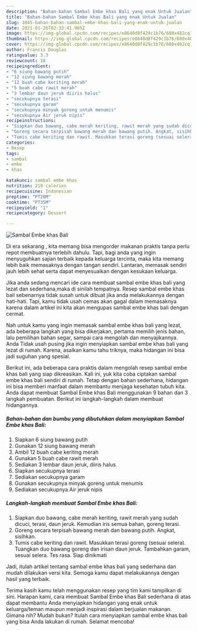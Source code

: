 ```yaml
---
description: "Bahan-bahan Sambal Embe khas Bali yang enak Untuk Jualan"
title: "Bahan-bahan Sambal Embe khas Bali yang enak Untuk Jualan"
slug: 1045-bahan-bahan-sambal-embe-khas-bali-yang-enak-untuk-jualan
date: 2021-01-26T02:33:41.965Z
image: https://img-global.cpcdn.com/recipes/e8640d8f429c1b76/680x482cq70/sambal-embe-khas-bali-foto-resep-utama.jpg
thumbnail: https://img-global.cpcdn.com/recipes/e8640d8f429c1b76/680x482cq70/sambal-embe-khas-bali-foto-resep-utama.jpg
cover: https://img-global.cpcdn.com/recipes/e8640d8f429c1b76/680x482cq70/sambal-embe-khas-bali-foto-resep-utama.jpg
author: Francis Douglas
ratingvalue: 3.3
reviewcount: 10
recipeingredient:
- "6 siung bawang putih"
- "12 siung bawang merah"
- "12 buah cabe keriting merah"
- "5 buah cabe rawit merah"
- "3 lembar daun jeruk diiris halus"
- "secukupnya terasi"
- "secukupnya garam"
- "secukupnya minyak goreng untuk menumis"
- "secukupnya Air jeruk nipis"
recipeinstructions:
- "Siapkan duo bawang, cabe merah keriting, rawit merah yang sudah dicuci, terasi, daun jeruk. Kemudian iris semua bahan, goreng terasi."
- "Goreng secara terpisah bawang merah dan bawang putih. Angkat, sisihkan."
- "Tumis cabe keriting dan rawit. Masukkan terasi goreng (sesuai selera). Tuangkan duo bawang goreng dan irisan daun jeruk. Tambahkan garam, sesuai selera. Tes rasa. Siap dinikmati"
categories:
- Resep
tags:
- sambal
- embe
- khas

katakunci: sambal embe khas 
nutrition: 219 calories
recipecuisine: Indonesian
preptime: "PT20M"
cooktime: "PT35M"
recipeyield: "1"
recipecategory: Dessert

---
```



![Sambal Embe khas Bali](https://img-global.cpcdn.com/recipes/e8640d8f429c1b76/680x482cq70/sambal-embe-khas-bali-foto-resep-utama.jpg)

Di era  sekarang , kita memang bisa mengorder makanan praktis tanpa perlu repot membuatnya terlebih dahulu. Tapi, bagi anda yang ingin menyuguhkan sajian terbaik kepada keluarga tercinta, maka kita memang lebih baik memasaknya dengan tangan sendiri. Lantaran, memasak sendiri jauh lebih sehat serta dapat menyesuaikan dengan kesukaan keluarga.

Jika anda sedang mencari ide cara membuat sambal embe khas bali yang lezat dan sederhana,maka di sinilah tempatnya. Resep sambal embe khas bali  sebenarnya tidak susah untuk dibuat jika anda melakukannya dengan hati-hati. Tapi, kamu tidak usah cemas akan gagal dalam memasaknya 
karena dalam artikel ini kita akan mengupas sambal embe khas bali dengan cermat.  



Nah untuk kamu yang ingin memasak sambal embe khas bali yang lezat, ada beberapa langkah yang bisa dikerjakan, pertama memilih jenis bahan, lalu pemilihan bahan segar, sampai cara mengolah dan menyajikannya. Anda Tidak usah pusing jika ingin menyiapkan sambal embe khas bali yang lezat di rumah. Karena, asalkan kamu  tahu triknya, maka hidangan ini bisa jadi suguhan yang spesial.

Berikut ini, ada beberapa cara praktis  dalam mengolah resep sambal embe khas bali yang siap dikreasikan. Kali ini, yuk kita coba ciptakan sambal embe khas bali sendiri di rumah. Tetap dengan bahan sederhana, hidangan ini bisa memberi manfaat dalam membantu menjaga kesehatan tubuh kita. Anda dapat membuat Sambal Embe khas Bali menggunakan 9 bahan dan 3 langkah pembuatan. Berikut ini langkah-langkah dalam membuat hidangannya.

<!--inarticleads1-->

##### Bahan-bahan dan bumbu yang dibutuhkan dalam menyiapkan Sambal Embe khas Bali:

1. Siapkan 6 siung bawang putih
1. Gunakan 12 siung bawang merah
1. Ambil 12 buah cabe keriting merah
1. Gunakan 5 buah cabe rawit merah
1. Sediakan 3 lembar daun jeruk, diiris halus
1. Siapkan secukupnya terasi
1. Sediakan secukupnya garam
1. Gunakan secukupnya minyak goreng untuk menumis
1. Sediakan secukupnya Air jeruk nipis




<!--inarticleads2-->

##### Langkah-langkah membuat Sambal Embe khas Bali:

1. Siapkan duo bawang, cabe merah keriting, rawit merah yang sudah dicuci, terasi, daun jeruk. Kemudian iris semua bahan, goreng terasi.
1. Goreng secara terpisah bawang merah dan bawang putih. Angkat, sisihkan.
1. Tumis cabe keriting dan rawit. Masukkan terasi goreng (sesuai selera). Tuangkan duo bawang goreng dan irisan daun jeruk. Tambahkan garam, sesuai selera. Tes rasa. Siap dinikmati




Jadi, itulah artikel tentang  sambal embe khas bali  yang sederhana dan mudah dilakukan versi kita. Semoga kamu dapat melakukannya dengan hasil yang terbaik. 

Terima kasih kamu telah menggunakan resep yang tim kami tampilkan di sini. Harapan kami, cara membuat  Sambal Embe khas Bali sederhana di atas dapat membantu Anda menyiapkan hidangan yang enak untuk keluarga/teman maupun menjadi inspirasi dalam berjualan makanan. Gimana nih? Mudah bukan? Itulah cara menyiapkan sambal embe khas bali yang bisa Anda lakukan di rumah. Selamat mencoba!

